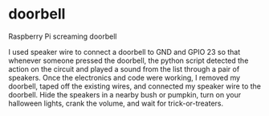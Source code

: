 # doorbell
Raspberry Pi screaming doorbell

I used speaker wire to connect a doorbell to GND and GPIO 23 so that whenever someone pressed the doorbell, the python script detected the action on the circuit and played a sound from the list through a pair of speakers. Once the electronics and code were working, I removed my doorbell, taped off the existing wires, and connected my speaker wire to the doorbell. Hide the speakers in a nearby bush or pumpkin, turn on your halloween lights, crank the volume, and wait for trick-or-treaters. 
